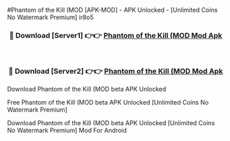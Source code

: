 #Phantom of the Kill (MOD [APK-MOD] - APK Unlocked - [Unlimited Coins No Watermark Premium] ir8o5



<div align="center">

<h3>🔴 Download [Server1] 👉👉 <a href="https://momento.my/?title=Phantom_of_the_Kill_(MOD">Phantom of the Kill (MOD Mod Apk</a></h3><br>

<h3>🔴 Download [Server2] 👉👉 <a href="https://momento.my/?title=Phantom_of_the_Kill_(MOD">Phantom of the Kill (MOD Mod Apk</a></h3>
</div>



Download Phantom of the Kill (MOD beta APK Unlocked

Free Phantom of the Kill (MOD beta APK Unlocked [Unlimited Coins No Watermark Premium]

Download Phantom of the Kill (MOD beta APK Unlocked [Unlimited Coins No Watermark Premium] Mod For Android
